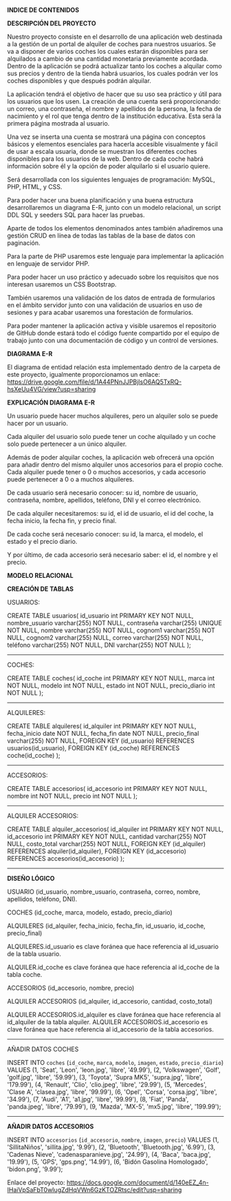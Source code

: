 **INDICE DE CONTENIDOS**

**DESCRIPCIÓN DEL PROYECTO**

Nuestro proyecto consiste en el desarrollo de una aplicación web destinada a la gestión de un portal de alquiler de coches para nuestros usuarios. Se va a disponer de varios coches los cuales estarán disponibles para ser alquilados a cambio de una cantidad monetaria previamente acordada. Dentro de la aplicación se podrá actualizar tanto los coches a alquilar como sus precios y dentro de la tienda habrá usuarios, los cuales podrán ver los coches disponibles y que después podrán alquilar. 

La aplicación tendrá el objetivo de hacer que su uso sea práctico y útil para los usuarios que los usen. La creación de una cuenta será proporcionando: un correo, una contraseña, el nombre y apellidos de la persona, la fecha de nacimiento y el rol que tenga dentro de la institución educativa. Esta será la primera página mostrada al usuario.

Una vez se inserta una cuenta se mostrará una página con conceptos básicos y elementos esenciales para hacerla accesible visualmente y fácil de usar a escala usuaria, donde se muestran los diferentes coches disponibles para los usuarios de la web. Dentro de cada coche habrá información sobre él y la opción de poder alquilarlo si el usuario quiere.

Será desarrollada con los siguientes lenguajes de programación: MySQL, PHP, HTML, y CSS.

Para poder hacer una buena planificación y una buena estructura desarrollaremos un diagrama E-R, junto con un modelo relacional, un script DDL SQL y seeders SQL para hacer las pruebas.

Aparte de todos los elementos denominados antes también añadiremos una gestión CRUD en línea de todas las tablas de la base de datos con paginación.

Para la parte de PHP usaremos este lenguaje para implementar la aplicación en lenguaje de servidor PHP.

Para poder hacer un uso práctico y adecuado sobre los requisitos que nos interesan usaremos un CSS Bootstrap.

También usaremos una validación de los datos de entrada de formularios en el ámbito servidor junto con una validación de usuarios en uso de sesiones y para acabar usaremos una forestación de formularios.

Para poder mantener la aplicación activa y visible usaremos el repositorio de GitHub donde estará todo el código fuente compartido por el equipo de trabajo junto con una documentación de código y un control de versiones.

**DIAGRAMA E-R**

El diagrama de entidad relación esta implementado dentro de la carpeta de este proyecto, igualmente proporcionamos un enlace: https://drive.google.com/file/d/1A44PNnJJPBjlsO6AQ5TxRQ-hsXeUu4VG/view?usp=sharing

**EXPLICACIÓN DIAGRAMA E-R**

Un usuario puede hacer muchos alquileres, pero un alquiler solo se puede hacer por un usuario.

Cada alquiler del usuario solo puede tener un coche alquilado y un coche solo puede pertenecer a un único alquiler.
 
Además de poder alquilar coches, la aplicación web ofrecerá una opción para añadir dentro del mismo alquiler unos accesorios para el propio coche. Cada alquiler puede tener o 0 o muchos accesorios, y cada accesorio puede pertenecer a 0 o a muchos alquileres.

De cada usuario será necesario conocer: su id, nombre de usuario, contraseña, nombre, apellidos, teléfono, DNI y el correo electrónico.

De cada alquiler necesitaremos: su id, el id de usuario, el id del coche, la fecha inicio, la fecha fin, y precio final.

De cada coche será necesario conocer: su id, la marca, el modelo, el estado y el precio diario.

Y por último, de cada accesorio será necesario saber: el id, el nombre y el precio.

**MODELO RELACIONAL**

**CREACIÓN DE TABLAS**

USUARIOS:

CREATE TABLE usuarios(
id_usuario int PRIMARY KEY NOT NULL,
nombre_usuario varchar(255) NOT NULL,
contraseña varchar(255) UNIQUE NOT NULL,
nombre varchar(255) NOT NULL,
cognom1 varchar(255) NOT NULL,
cognom2 varchar(255) NULL,
correo varchar(255) NOT NULL,
teléfono varchar(255) NOT NULL,
DNI varchar(255) NOT NULL
);

-------------------------------------------------------------------------

COCHES: 

CREATE TABLE coches(
id_coche int PRIMARY KEY NOT NULL,
marca int NOT NULL,
modelo int NOT NULL,
estado int NOT NULL,
precio_diario int NOT NULL
);

-------------------------------------------------------------------------

ALQUILERES:

CREATE TABLE alquileres(
id_alquiler int PRIMARY KEY NOT NULL,
fecha_inicio date NOT NULL,
fecha_fin date NOT NULL,
precio_final varchar(255) NOT NULL,
FOREIGN KEY (id_usuario) REFERENCES usuarios(id_usuario),
FOREIGN KEY (id_coche) REFERENCES coche(id_coche)
);

-------------------------------------------------------------------------

ACCESORIOS:

CREATE TABLE accesorios(
id_accesorio int PRIMARY KEY NOT NULL,
nombre int NOT NULL,
precio int NOT NULL
);

-------------------------------------------------------------------------

ALQUILER ACCESORIOS:

CREATE TABLE alquiler_accesorios(
id_alquiler int PRIMARY KEY NOT NULL,
id_accesorio int PRIMARY KEY NOT NULL,
cantidad varchar(255) NOT NULL,
costo_total varchar(255) NOT NULL,
FOREIGN KEY (id_alquiler) REFERENCES alquiler(id_alquiler),
FOREIGN KEY (id_accesorio) REFERENCES accesorios(id_accesorio)
);

-------------------------------------------------------------------------

**DISEÑO LÓGICO**

USUARIO (id_usuario, nombre_usuario, contraseña, correo, nombre, apellidos, teléfono, DNI).

COCHES (id_coche, marca, modelo, estado, precio_diario)

ALQUILERES (id_alquiler, fecha_inicio, fecha_fin, id_usuario, id_coche, precio_final)

ALQUILERES.id_usuario es clave foránea que hace referencia al id_usuario de la tabla usuario.

ALQUILER.id_coche es clave foránea que hace referencia al id_coche de la tabla coche.

ACCESORIOS (id_accesorio, nombre, precio)

ALQUILER ACCESORIOS (id_alquiler, id_accesorio, cantidad, costo_total)

ALQUILER ACCESORIOS.id_alquiler es clave foránea que hace referencia al id_alquiler de la tabla alquiler.
ALQUILER ACCESORIOS.id_accesorio es clave foránea que hace referencia al id_accesorio de la tabla accesorios.

-------------------------------------------------------------------------

AÑADIR DATOS COCHES

INSERT INTO `coches` (`id_coche`, `marca`, `modelo`, `imagen`, `estado`, `precio_diario`) VALUES
(1, 'Seat', 'Leon', 'leon.jpg', 'libre', '49.99'),
(2, 'Volkswagen', 'Golf', 'golf.jpg', 'libre', '59.99'),
(3, 'Toyota', 'Supra MK5', 'supra.jpg', 'libre', '179.99'),
(4, 'Renault', 'Clio', 'clio.jpeg', 'libre', '29.99'),
(5, 'Mercedes', 'Clase A', 'clasea.jpg', 'libre', '99.99'),
(6, 'Opel', 'Corsa', 'corsa.jpg', 'libre', '34.99'),
(7, 'Audi', 'A1', 'a1.jpg', 'libre', '99.99'),
(8, 'Fiat', 'Panda', 'panda.jpeg', 'libre', '79.99'),
(9, 'Mazda', 'MX-5', 'mx5.jpg', 'libre', '199.99');

-------------------------------------------------------------------------

**AÑADIR DATOS ACCESORIOS**

INSERT INTO `accesorios` (`id_accesorio`, `nombre`, `imagen`, `precio`) VALUES
(1, 'SillitaNiños', 'sillita.jpg', '9.99'),
(2, 'Bluetooth', 'Bluetooth.jpg', '6.99'),
(3, 'Cadenas Nieve', 'cadenasparanieve.jpg', '24.99'),
(4, 'Baca', 'baca.jpg', '19.99'),
(5, 'GPS', 'gps.png', '14.99'),
(6, 'Bidón Gasolina Homologado', 'bidon.png', '9.99');


Enlace del proyecto: https://docs.google.com/document/d/140eEZ_4n-IHaiVpSaFbT0wIugZdHqVWn6GzKTOZRtsc/edit?usp=sharing

